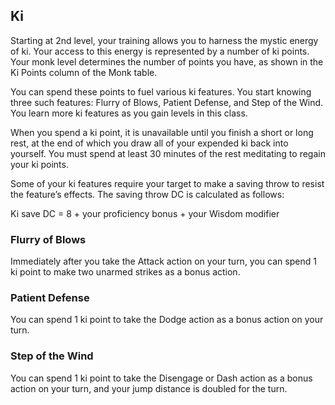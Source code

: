 ## Ki
Starting at 2nd level, your training allows you to harness the mystic energy of ki. Your access to this energy is represented by a number of ki points. Your monk level determines the number of points you have, as shown in the Ki Points column of the Monk table.

You can spend these points to fuel various ki features. You start knowing three such features: Flurry of Blows, Patient Defense, and Step of the Wind. You learn more ki features as you gain levels in this class.

When you spend a ki point, it is unavailable until you finish a short or long rest, at the end of which you draw all of your expended ki back into yourself. You must spend at least 30 minutes of the rest meditating to regain your ki points.

Some of your ki features require your target to make a saving throw to resist the feature’s effects. The saving throw DC is calculated as follows:

Ki save DC = 8 + your proficiency bonus + your Wisdom modifier

### Flurry of Blows
Immediately after you take the Attack action on your turn, you can spend 1 ki point to make two unarmed strikes as a bonus action.

### Patient Defense
You can spend 1 ki point to take the Dodge action as a bonus action on your turn.

### Step of the Wind
You can spend 1 ki point to take the Disengage or Dash action as a bonus action on your turn, and your jump distance is doubled for the turn.
